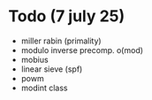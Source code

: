 # Todo (7 july 25)

- miller rabin (primality)
- modulo inverse precomp. o(mod)
- mobius
- linear sieve (spf)
- powm
- modint class